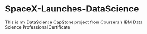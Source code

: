 # SpaceX-Launches-DataScience

This is my DataScience CapStone project from Coursera's IBM Data Science Professional Certificate
